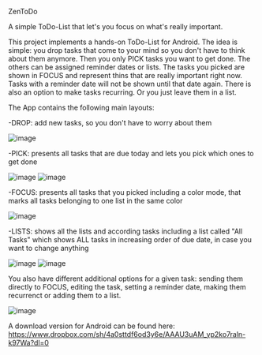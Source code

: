 ZenToDo

A simple ToDo-List that let's you focus on what's really important.

This project implements a hands-on ToDo-List for Android. The idea is simple: you drop tasks that come to your mind so you don't have to think about them anymore. Then you only PICK tasks you want to get done. The others can be assigned reminder dates or lists. The tasks you picked are shown in FOCUS and represent thins that are really important right now. Tasks with a reminder date will not be shown until that date again. There is also an option to make tasks recurring. Or you just leave them in a list.

The App contains the following main layouts:

-DROP: add new tasks, so you don't have to worry about them

![image](https://github.com/user-attachments/assets/09ddf8bd-fe7e-43f9-96f1-9001c5027c17)


-PICK: presents all tasks that are due today and lets you pick which ones to get done

![image](https://github.com/user-attachments/assets/0f5e30f9-ebb6-4673-8408-97fed8fe6a42)
![image](https://github.com/user-attachments/assets/0c9b03a7-ddb5-47f9-aa4d-656e461f90ba)



-FOCUS: presents all tasks that you picked including a color mode, that marks all tasks belonging to one list in the same color

![image](https://github.com/user-attachments/assets/e244d813-a7b2-45d0-9b3f-cdc74c1873aa)


-LISTS: shows all the lists and according tasks including a list called "All Tasks" which shows ALL tasks in increasing order of due date, in case you want to change anything

![image](https://github.com/user-attachments/assets/27c3373e-0c51-4b47-b71e-00cedd3308d3)
![image](https://github.com/user-attachments/assets/545ae7f7-6ae2-4a64-9d62-9c8f447002f4)

You also have different additional options for a given task: sending them directly to FOCUS, editing the task, setting a reminder date, making them recurrenct or adding them to a list.

![image](https://github.com/user-attachments/assets/59693df6-5690-40eb-a5e4-ed56a3f25885)


A download version for Android can be found here: https://www.dropbox.com/sh/4a0sttdf6od3y6e/AAAU3uAM_yp2ko7raln-k97Wa?dl=0
